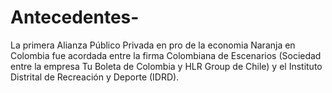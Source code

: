 # Antecedentes-
La primera Alianza Público Privada en pro de la economia Naranja en Colombia fue acordada entre la firma Colombiana de Escenarios (Sociedad entre la empresa Tu Boleta de Colombia y HLR Group de Chile) y el Instituto Distrital de Recreación y Deporte (IDRD).
